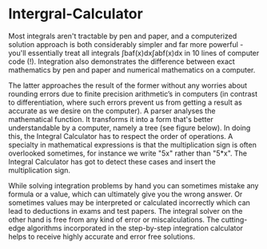 # Intergral-Calculator
Most integrals aren't tractable by pen and paper, and a computerized solution approach is
both considerably simpler and far more powerful - you'll essentially treat all integrals
∫baf(x)dx∫abf(x)dx in 10 lines of computer code (!). Integration also demonstrates the
difference between exact mathematics by pen and paper and numerical mathematics on a
computer.

The latter approaches the result of the former without any worries about rounding errors due to
finite precision arithmetic’s in computers (in contrast to differentiation, where such errors
prevent us from getting a result as accurate as we desire on the computer).
A parser analyses the mathematical function. It transforms it into a form that's better
understandable by a computer, namely a tree (see figure below). In doing this, the Integral
Calculator has to respect the order of operations. A specialty in mathematical expressions is
that the multiplication sign is often overlooked sometimes, for instance we write "5x" rather
than "5*x". The Integral Calculator has got to detect these cases and insert the multiplication
sign.

While solving integration problems by hand you can sometimes mistake any formula or a value,
which can ultimately give you the wrong answer.
Or sometimes values may be interpreted or calculated incorrectly which can lead to deductions
in exams and test papers.
The integral solver on the other hand is free from any kind of error or miscalculations.
The cutting-edge algorithms incorporated in the step-by-step integration calculator helps to
receive highly accurate and error free solutions.
